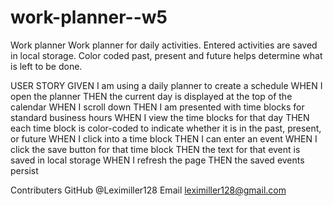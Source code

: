 # work-planner--w5

Work planner
Work planner for daily activities. Entered activities are saved in local storage. Color coded past, present and future helps determine what is left to be done.

USER STORY
GIVEN I am using a daily planner to create a schedule
WHEN I open the planner
THEN the current day is displayed at the top of the calendar
WHEN I scroll down
THEN I am presented with time blocks for standard business hours
WHEN I view the time blocks for that day
THEN each time block is color-coded to indicate whether it is in the past, present, or future
WHEN I click into a time block
THEN I can enter an event
WHEN I click the save button for that time block
THEN the text for that event is saved in local storage
WHEN I refresh the page
THEN the saved events persist

Contributers
GitHub @Leximiller128
Email leximiller128@gmail.com
